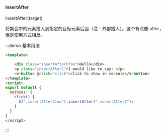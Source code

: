 #### insertAfter

insertAfter(target) 

将集合中的元素插入到指定的目标元素后面（注：外部插入）。这个有点像 after，但是使用方式相反。

:::demo 基本用法
```html
<template>

    <div class="insertAfterCfoo">Hello</div>
    <p class="insertAfterC">I would like to say: </p>
    <v-button @click="click">click to show in console</v-button>
</template>
<script>
export default {
  methods: {
    click() {
      $(".insertAfterCfoo").insertAfter(".insertAfterC");
    }
  }
}
</script>
```
:::
